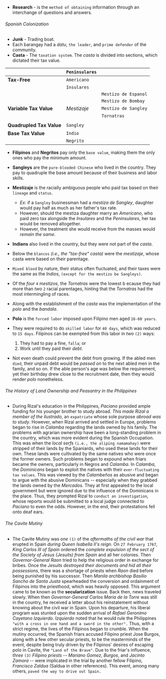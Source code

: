 - **Research** - is the `method of obtaining` information through an interchange of questions and answers.


###### Spanish Colonization
- **Junk** - Trading boat.
- Each barangay had a *datu*, `the leader`, and `prime defender` of the community.
- **Casta** - The `taxation system`. The *casta* is divided into sections, which dictated their tax value.

|  | `Peninsulares` | |
| --- | --- | --- |
| **Tax-Free** | `Americano` |
|  | `Insulares` |
|  |  | `Mestizo de Espanol` |
|  |  | `Mestizo de Bombay` |
| **Variable Tax Value** | *Mestizaje* | `Mestizo de Sangley` |
||  | `Tornatras` |
|  |  |
| **Quadrupled Tax Value** | `Sangley` |
| **Base Tax Value** | `Indio` | 
|  | `Negrito` |

- **Filipinos** and **Negritos** pay only the `base value`, making them the only ones who pay the minimum amount.
- **Sangleys** are the `pure-blooded Chinese` who lived in the country. They pay to quadruple the base amount because of their business and labor skills.
- **Mestizaje** is the racially ambiguous people who paid tax based on their `lineage` and `status`.
	- *Ex:* if a `Sangley` businessman had a *mestiza de Sangley*, daughter would pay half as much as her father's tax rate.
	- However, should the mestiza daughter marry an *Americano*, who paid zero tax alongside the *Insulares* and the *Peninsulares*, her tax would be removed altogether.
	- However, the treatment she would receive from the masses would *remain the same*.
- **Indians** also lived in the country, but they were not part of the *casta*.
- Below the `blancos` *(i.e., the "tax-free" casta)* were the *mestizaje*, whose casta were based on their parentage.
- `Mixed blood` by nature, their status often fluctuated, and their taxes were the same as the *Indios*, `(except for the mestizo be Sangleys)`.
- Of the *four* `4` *mestizos*, the *Tornatras* were the lowest b ecause they had more than *two* `2` racial parentages, hinting that the *Tornatras* had the most intermingling of races.

- Along with the establishment of the *casta* was the implementation of the *polo* and the *bandala*.
- **Polo** is the `forced labor` imposed upon Filipino men aged `16-60 years`.
- They were required to do `skilled labor` for `40 days`, which was reduced to `15 days`. Filipinos can be exempted from this labor in *two* `(2)` ways:
	1. They had to pay a fine, `falla`; or
	2. Work until they paid their *debt*.
- Not even death could prevent the debt from growing. If the abled men `died`, their unpaid debt would be *passed on* to the next abled men in the family, and so on. If the able person's age was below the requirement, yet their birthday drew close to the recruitment date, then they would render *polo* nonetheless.


###### The History of Land Ownership and Peasantry in the Philippines
- During Rizal's education in the Philippines, *Paciano* provided ample funding for his younger brother to study abroad. *This made Rizal a member of the ilustrado*, an `expatriate` whose sole purpose *abroad was to study*. However, when Rizal arrived and settled in Europe, problems began to rise in *Calamba* regarding the lands owned by his family. The problems with agrarian ownership have been a long-standing problem in the country, which was more evident during the Spanish Occupation. This was when the *local serfs* `(i.e., the aliping namamahay)` were stripped of their lands by the Spaniards, who used these lands for their own. These lands were cultivated by the same natives who were once the former owners. Such problems began to expound when friars became the owners, particularly in Negros and *Calamba*. In *Calamba*, the *Dominicans* began to exploit the natives with their `ever-fluctuating tax values`. This was viewed by the *Calambeños* as abusive and began to argue with the abusive Dominicans -- especially when they grabbed the lands owned by the *Mercados*. They at first appealed to the local government but were ignored due to the influence of the Dominicans in the place. Thus, they prompted Rizal to `conduct an investigation`, whose reports would be submitted to a local judge connected to *Paciano* to even the odds. However, in the end, their protestations fell onto deaf ears.


###### The Cavite Mutiny
- The Cavite Mutiny was *one* `(1)` of the *aftermaths of the civil war* that erupted in Spain *during Queen Isabella II's reign*. On `27 February 1767`, *King Carlos III of Spain* ordered the *complete expulsion of the sect of the Society of Jesus (Jesuits) from Spain* and all her colonies. Then *Governor-General Raon* tried to help the religious order in exchange for bribes. Once the *Jesuits destroyed their documents and hid all their possessions*, there was a shortage of priests when *Raon* died before being punished by his successor. Then *Manila archbishop Basilio Sancho de Santa Justa* spearheaded the conversion and ordainment of Filipinos into the priesthood, which was heavily opposed. This argument came to be known as the **secularization** issue. Back then, news traveled slowly. When then *Governor-General Carlos Maria de la Torre* was still in the country, he received a letter about his reinstatement without knowing about the civil war in Spain. Upon his departure, his liberal program was stunted upon the sudden arrival of *Rafael Geronimo Cayetano Izquierdo*. *Izquierdo* noted that he would rule the Philippines `"with a cross in one hand and a sword in the other".` Thus, with a strict regime, the lives of the Filipinos began to crumble. When the mutiny occurred, the Spanish friars accused Filipino priest Jose Burgos, along with a few other secular priests, to be the masterminds of the event, despite being truly driven by the Filipinos' desires of escaping polo in Cavite, the `"Land of the Brave"`. Due to the friar's influence, *three* `(3)` *Filipino priests* -- *Mariano Gomez*, *Burgos*, and *Jacinto Zamora* -- were implicated in the trial by another fellow Filipino, *Francisco Zaldua* (Saldua in other references). This event, among many others, `paved the way to drive out Spain.`